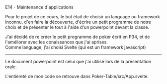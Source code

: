 E14 - Maintenance d'applications

Pour le projet de ce cours, le but était de choisir un language ou framework inconnu, d'en faire la découverte, d'écrire un petit programme de notre choix et de présenter le tout à l'aide d'un powerpoint devant la classe. <br>

J'ai décidé de re créer le petit programme de poker écrit en P34, et de l'améliorer avec les conaissances que j'ai aprises. <br>
Comme language, j'ai choisi Svelte (qui est un framework javascript)

<hr>

Le document powerpoint est celui que j'ai utilisé lors de la présentation orale. <br>

L'entièreté de mon code se retrouve dans Poker-Table/src/App.svelte. <br>





    
    

